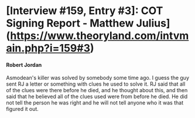 # [Interview #159, Entry #3]: COT Signing Report - Matthew Julius](https://www.theoryland.com/intvmain.php?i=159#3)

#### Robert Jordan

Asmodean's killer was solved by somebody some time ago. I guess the guy sent RJ a letter or something with clues he used to solve it. RJ said that all of the clues were there before he died, and he thought about this, and then said that he believed all of the clues used were from before he died. He did not tell the person he was right and he will not tell anyone who it was that figured it out.

